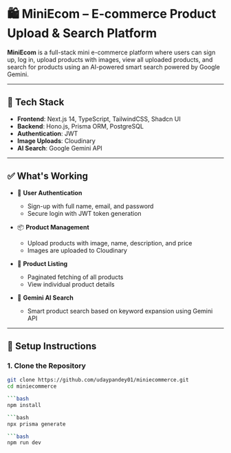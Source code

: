 # 🛍️ MiniEcom – E-commerce Product Upload & Search Platform

**MiniEcom** is a full-stack mini e-commerce platform where users can sign up, log in, upload products with images, view all uploaded products, and search for products using an AI-powered smart search powered by Google Gemini.

---

## 🔧 Tech Stack

- **Frontend**: Next.js 14, TypeScript, TailwindCSS, Shadcn UI
- **Backend**: Hono.js, Prisma ORM, PostgreSQL
- **Authentication**: JWT
- **Image Uploads**: Cloudinary
- **AI Search**: Google Gemini API

---

## ✅ What's Working

- 🔐 **User Authentication**
  - Sign-up with full name, email, and password
  - Secure login with JWT token generation

- 📦 **Product Management**
  - Upload products with image, name, description, and price
  - Images are uploaded to Cloudinary

- 🧾 **Product Listing**
  - Paginated fetching of all products
  - View individual product details

- 🤖 **Gemini AI Search**
  - Smart product search based on keyword expansion using Gemini API

---

## 🚀 Setup Instructions

### 1. Clone the Repository

```bash
git clone https://github.com/udaypandey01/miniecommerce.git
cd miniecommerce

```bash
npm install

```bash
npx prisma generate

```bash
npm run dev